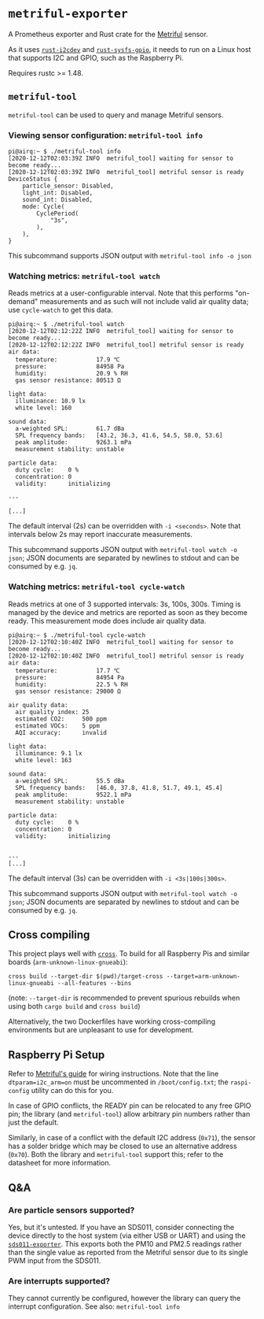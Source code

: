# `metriful-exporter`

A Prometheus exporter and Rust crate for the [Metriful][metriful] sensor.

As it uses [`rust-i2cdev`] and [`rust-sysfs-gpio`], it needs to run on a Linux
host that supports I2C and GPIO, such as the Raspberry Pi.

Requires rustc >= 1.48.

[metriful]: https://github.com/metriful/sensor
[`rust-i2cdev`]: https://github.com/rust-embedded/rust-i2cdev
[`rust-sysfs-gpio`]: https://github.com/rust-embedded/rust-sysfs-gpio

## `metriful-tool`

`metriful-tool` can be used to query and manage Metriful sensors.

### Viewing sensor configuration: `metriful-tool info`

```
pi@airq:~ $ ./metriful-tool info
[2020-12-12T02:03:39Z INFO  metriful_tool] waiting for sensor to become ready...
[2020-12-12T02:03:39Z INFO  metriful_tool] metriful sensor is ready
DeviceStatus {
    particle_sensor: Disabled,
    light_int: Disabled,
    sound_int: Disabled,
    mode: Cycle(
        CyclePeriod(
            "3s",
        ),
    ),
}
```

This subcommand supports JSON output with `metriful-tool info -o json`

### Watching metrics: `metriful-tool watch`

Reads metrics at a user-configurable interval. Note that this performs
"on-demand" measurements and as such will not include valid air quality data;
use `cycle-watch` to get this data.

```
pi@airq:~ $ ./metriful-tool watch
[2020-12-12T02:12:22Z INFO  metriful_tool] waiting for sensor to become ready...
[2020-12-12T02:12:22Z INFO  metriful_tool] metriful sensor is ready
air data:
  temperature:           17.9 ℃
  pressure:              84958 Pa
  humidity:              20.9 % RH
  gas sensor resistance: 80513 Ω

light data:
  illuminance: 10.9 lx
  white level: 160

sound data:
  a-weighted SPL:        61.7 dBa
  SPL frequency bands:   [43.2, 36.3, 41.6, 54.5, 58.0, 53.6]
  peak amplitude:        9263.1 mPa
  measurement stability: unstable

particle data:
  duty cycle:    0 %
  concentration: 0
  validity:      initializing

---

[...]
```

The default interval (2s) can be overridden with `-i <seconds>`. Note that
intervals below 2s may report inaccurate measurements.

This subcommand supports JSON output with `metriful-tool watch -o json`; JSON
documents are separated by newlines to stdout and can be consumed by e.g. `jq`.

### Watching metrics: `metriful-tool cycle-watch`

Reads metrics at one of 3 supported intervals: 3s, 100s, 300s. Timing is managed
by the device and metrics are reported as soon as they become ready. This
measurement mode does include air quality data.

```
pi@airq:~ $ ./metriful-tool cycle-watch
[2020-12-12T02:10:40Z INFO  metriful_tool] waiting for sensor to become ready...
[2020-12-12T02:10:40Z INFO  metriful_tool] metriful sensor is ready
air data:
  temperature:           17.7 ℃
  pressure:              84954 Pa
  humidity:              22.5 % RH
  gas sensor resistance: 29000 Ω

air quality data:
  air quality index: 25
  estimated CO2:     500 ppm
  estimated VOCs:    5 ppm
  AQI accuracy:      invalid

light data:
  illuminance: 9.1 lx
  white level: 163

sound data:
  a-weighted SPL:        55.5 dBa
  SPL frequency bands:   [46.0, 37.8, 41.8, 51.7, 49.1, 45.4]
  peak amplitude:        9522.1 mPa
  measurement stability: unstable

particle data:
  duty cycle:    0 %
  concentration: 0
  validity:      initializing


---
[...]
```

The default interval (3s) can be overridden with `-i <3s|100s|300s>`.

This subcommand supports JSON output with `metriful-tool watch -o json`; JSON
documents are separated by newlines to stdout and can be consumed by e.g. `jq`.

## Cross compiling

This project plays well with [`cross`]. To build for all Raspberry Pis and
similar boards (`arm-unknown-linux-gnueabi`):

```
cross build --target-dir $(pwd)/target-cross --target=arm-unknown-linux-gnueabi --all-features --bins
```

(note: `--target-dir` is recommended to prevent spurious rebuilds when using
both `cargo build` and `cross build`)

Alternatively, the two Dockerfiles have working cross-compiling environments
but are unpleasant to use for development.

[`cross`]: https://github.com/rust-embedded/cross

## Raspberry Pi Setup

Refer to [Metriful's guide][guide] for wiring instructions. Note that the line
`dtparam=i2c_arm=on` must be uncommented in `/boot/config.txt`; the
`raspi-config` utility can do this for you.

In case of GPIO conflicts, the READY pin can be relocated to any free GPIO pin;
the library (and `metriful-tool`) allow arbitrary pin numbers rather than just
the default.

Similarly, in case of a conflict with the default I2C address (`0x71`), the
sensor has a solder bridge which may be closed to use an alternative address
(`0x70`). Both the library and `metriful-tool` support this; refer to the
datasheet for more information.

[guide]: https://github.com/metriful/sensor#use-with-raspberry-pi

## Q&A

### Are particle sensors supported?

Yes, but it's untested. If you have an SDS011, consider connecting the device
directly to the host system (via either USB or UART) and using the
[`sds011-exporter`]. This exports both the PM10 and PM2.5 readings rather than
the single value as reported from the Metriful sensor due to its single PWM
input from the SDS011.

[`sds011-exporter`]: https://github.com/timothyb89/sds011-exporter

### Are interrupts supported?

They cannot currently be configured, however the library can query the interrupt
configuration. See also: `metriful-tool info`
